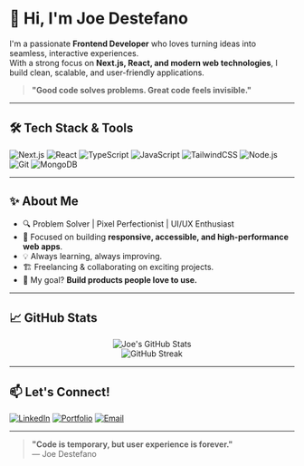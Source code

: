 # 👋 Hi, I'm Joe Destefano

I'm a passionate **Frontend Developer** who loves turning ideas into seamless, interactive experiences.  
With a strong focus on **Next.js, React, and modern web technologies**, I build clean, scalable, and user-friendly applications.

> **"Good code solves problems. Great code feels invisible."**

---

## 🛠️ Tech Stack & Tools
![Next.js](https://img.shields.io/badge/Next.js-000000?style=for-the-badge&logo=nextdotjs&logoColor=white)
![React](https://img.shields.io/badge/React-20232A?style=for-the-badge&logo=react&logoColor=61DAFB)
![TypeScript](https://img.shields.io/badge/TypeScript-3178C6?style=for-the-badge&logo=typescript&logoColor=white)
![JavaScript](https://img.shields.io/badge/JavaScript-F7DF1E?style=for-the-badge&logo=javascript&logoColor=black)
![TailwindCSS](https://img.shields.io/badge/TailwindCSS-38B2AC?style=for-the-badge&logo=tailwind-css&logoColor=white)
![Node.js](https://img.shields.io/badge/Node.js-339933?style=for-the-badge&logo=node.js&logoColor=white)
![Git](https://img.shields.io/badge/Git-F05032?style=for-the-badge&logo=git&logoColor=white)
![MongoDB](https://img.shields.io/badge/MongoDB-47A248?style=for-the-badge&logo=mongodb&logoColor=white)

---

## ✨ About Me
- 🔍 Problem Solver | Pixel Perfectionist | UI/UX Enthusiast
- 🚀 Focused on building **responsive, accessible, and high-performance web apps**.
- 💡 Always learning, always improving.
- 🏗️ Freelancing & collaborating on exciting projects.
- 🎯 My goal? **Build products people love to use.**

---

## 📈 GitHub Stats
<p align="center">
  <img src="https://github-readme-stats.vercel.app/api?username=joedestefano&show_icons=true&theme=tokyonight" alt="Joe's GitHub Stats" />
  <br />
  <img src="https://github-readme-streak-stats.herokuapp.com?user=joedestefano&theme=tokyonight" alt="GitHub Streak" />
</p>

---

## 📫 Let's Connect!
[![LinkedIn](https://img.shields.io/badge/LinkedIn-0A66C2?style=for-the-badge&logo=linkedin&logoColor=white)](https://www.linkedin.com/in/joeadestefano/)
[![Portfolio](https://img.shields.io/badge/Portfolio-000000?style=for-the-badge&logo=about.me&logoColor=white)](https://destefanojoewebdev.com/)
[![Email](https://img.shields.io/badge/Email-EA4335?style=for-the-badge&logo=gmail&logoColor=white)](mailto:joedestefano.webdev@gmail.com)

---

> **"Code is temporary, but user experience is forever."**  
— Joe Destefano

